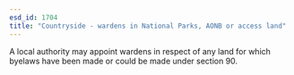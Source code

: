 ```yaml
---
esd_id: 1704
title: "Countryside - wardens in National Parks, AONB or access land"
---
```


A local authority may appoint wardens in respect of any land for which byelaws have been made or could be made under section 90.

